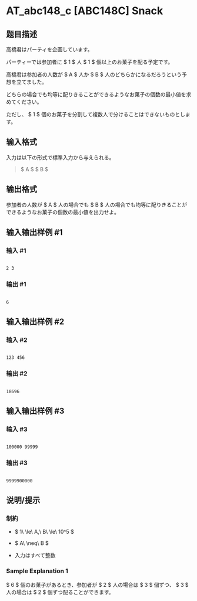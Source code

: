 # AT_abc148_c [ABC148C] Snack

## 题目描述

[problemUrl]: https://atcoder.jp/contests/abc148/tasks/abc148_c

高橋君はパーティを企画しています。

パーティーでは参加者に $ 1 $ 人 $ 1 $ 個以上のお菓子を配る予定です。

高橋君は参加者の人数が $ A $ 人か $ B $ 人のどちらかになるだろうという予想を立てました。

どちらの場合でも均等に配りきることができるようなお菓子の個数の最小値を求めてください。

ただし、 $ 1 $ 個のお菓子を分割して複数人で分けることはできないものとします。

## 输入格式

入力は以下の形式で標準入力から与えられる。

> $ A $ $ B $

## 输出格式

参加者の人数が $ A $ 人の場合でも $ B $ 人の場合でも均等に配りきることができるようなお菓子の個数の最小値を出力せよ。

## 输入输出样例 #1

### 输入 #1

```
2 3
```

### 输出 #1

```
6
```

## 输入输出样例 #2

### 输入 #2

```
123 456
```

### 输出 #2

```
18696
```

## 输入输出样例 #3

### 输入 #3

```
100000 99999
```

### 输出 #3

```
9999900000
```

## 说明/提示

### 制約

- $ 1\ \le\ A,\ B\ \le\ 10^5 $
- $ A\ \neq\ B $
- 入力はすべて整数

### Sample Explanation 1

$ 6 $ 個のお菓子があるとき、参加者が $ 2 $ 人の場合は $ 3 $ 個ずつ、 $ 3 $ 人の場合は $ 2 $ 個ずつ配ることができます。
